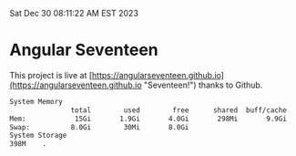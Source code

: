 Sat Dec 30 08:11:22 AM EST 2023

# Angular Seventeen


This project is live at [https://angularseventeen.github.io](https://angularseventeen.github.io "Seventeen!") thanks to Github.

```bash
System Memory
               total        used        free      shared  buff/cache   available
Mem:            15Gi       1.9Gi       4.0Gi       298Mi       9.9Gi        13Gi
Swap:          8.0Gi        30Mi       8.0Gi
System Storage
398M	.
```
